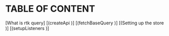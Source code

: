 # TABLE OF CONTENT
[What is rtk query]
[(createApi )]
[(fetchBaseQuery )]
[(Setting up the store )]
[(setupListeners )]

